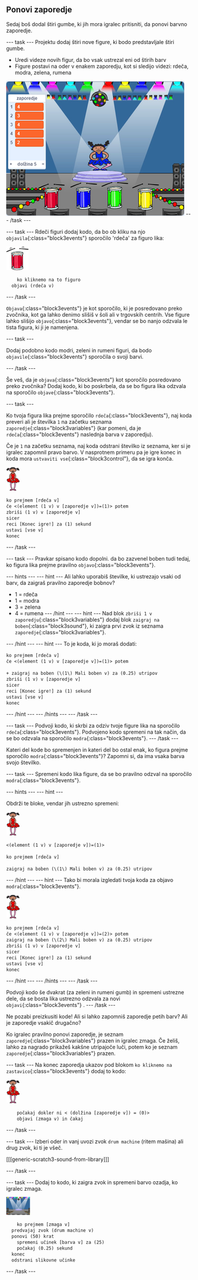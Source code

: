 ## Ponovi zaporedje

Sedaj boš dodal štiri gumbe, ki jih mora igralec pritisniti, da ponovi barvno zaporedje.

\--- task \--- Projektu dodaj štiri nove figure, ki bodo predstavljale štiri gumbe.

+ Uredi videze novih figur, da bo vsak ustrezal eni od štirih barv
+ Figure postavi na oder v enakem zaporedju, kot si sledijo videzi: rdeča, modra, zelena, rumena

![posnetek zaslona](images/colour-drums.png) \--- /task \---

\--- task \--- Rdeči figuri dodaj kodo, da bo ob kliku na njo `objavila`{:class="block3events"} sporočilo 'rdeča' za figuro lika:

![rdeči boben](images/red_drum.png)

```blocks3
    ko kliknemo na to figuro
  objavi (rdeča v)
```

\--- /task \---

`Objava`{:class="block3events"} je kot sporočilo, ki je posredovano preko zvočnika, kot ga lahko denimo slišiš v šoli ali v trgovskih centrih. Vse figure lahko slišijo `objavo`{:class="block3events"}, vendar se bo nanjo odzvala le tista figura, ki ji je namenjena.

\--- task \---

Dodaj podobno kodo modri, zeleni in rumeni figuri, da bodo `objavile`{:class="block3events"} sporočila o svoji barvi.

\--- /task \---

Še veš, da je `objava`{:class="block3events"} kot sporočilo posredovano preko zvočnika? Dodaj kodo, ki bo poskrbela, da se bo figura lika odzvala na sporočilo `objave`{:class="block3events"}.

\--- task \---

Ko tvoja figura lika prejme sporočilo `rdeča`{:class="block3events"}, naj koda preveri ali je številka `1` na začetku seznama `zaporedje`{:class="block3variables"} (kar pomeni, da je `rdeča`{:class="block3events"} naslednja barva v zaporedju).

Če je `1` na začetku seznama, naj koda odstrani številko iz seznama, ker si je igralec zapomnil pravo barvo. V nasprotnem primeru pa je igre konec in koda mora `ustvaviti vse`{:class="block3control"}, da se igra konča.

![balerina](images/ballerina.png)

```blocks3
ko prejmem [rdeča v]
če <(element (1 v) v [zaporedje v])=(1)> potem
zbriši (1 v) v [zaporedje v]
sicer
reci [Konec igre!] za (1) sekund
ustavi [vse v]
konec
```

\--- /task \---

\--- task \--- Pravkar spisano kodo dopolni. da bo zazvenel boben tudi tedaj, ko figura lika prejme pravilno `objavo`{:class="block3events"}.

\--- hints \--- \--- hint \--- Ali lahko uporabiš številke, ki ustrezajo vsaki od barv, da zaigraš pravilno zaporedje bobnov?

+ 1 = rdeča
+ 1 = modra
+ 3 = zelena
+ 4 = rumena \--- /hint \--- \--- hint \--- Nad blok `zbriši 1 v zaporedju`{:class="block3variables"} dodaj blok `zaigraj na boben`{:class="block3sound"}, ki zaigra prvi zvok iz seznama `zaporedje`{:class="block3variables"}.

\--- /hint \--- \--- hint \--- To je koda, ki jo moraš dodati:

```blocks3
ko prejmem [rdeča v]
če <(element (1 v) v [zaporedje v])=(1)> potem

+ zaigraj na boben (\(1\) Mali boben v) za (0.25) utripov
zbriši (1 v) v [zaporedje v]
sicer
reci [Konec igre!] za (1) sekund
ustavi [vse v]
konec

```

\--- /hint \--- \--- /hints \--- \--- /task \---

\--- task \--- Podvoji kodo, ki skrbi za odziv tvoje figure lika na sporočilo `rdeča`{:class="block3events"}. Podvojeno kodo spremeni na tak način, da se bo odzvala na sporočilo `modra`{:class="block3events"}. \--- /task \---

Kateri del kode bo spremenjen in kateri del bo ostal enak, ko figura prejme sporočilo `modra`{:class="block3events"}? Zapomni si, da ima vsaka barva svojo številko.

\--- task \--- Spremeni kodo lika figure, da se bo pravilno odzval na sporočilo `modra`{:class="block3events"}.

\--- hints \--- \--- hint \---

Obdrži te bloke, vendar jih ustrezno spremeni:

![balerina](images/ballerina.png)

```blocks3
<(element (1 v) v [zaporedje v])=(1)>

ko prejmem [rdeča v]

zaigraj na boben (\(1\) Mali boben v) za (0.25) utripov
```

\--- /hint \--- \--- hint \--- Tako bi morala izgledati tvoja koda za objavo `modra`{:class="block3events"}.

![balerina](images/ballerina.png)

```blocks3
ko prejmem [rdeča v]
če <(element (1 v) v [zaporedje v])=(2)> potem
zaigraj na boben (\(2\) Mali boben v) za (0.25) utripov
zbriši (1 v) v [zaporedje v]
sicer
reci [Konec igre!] za (1) sekund
ustavi [vse v]
konec
```

\--- /hint \--- \--- /hints \--- \--- /task \---

Podvoji kodo še dvakrat (za zeleni in rumeni gumb) in spremeni ustrezne dele, da se bosta lika ustrezno odzvala za novi `objavi`{:class="block3events"} . \--- /task \---

Ne pozabi preizkusiti kode! Ali si lahko zapomniš zaporedje petih barv? Ali je zaporedje vsakič drugačno?

Ko igralec pravilno ponovi zaporedje, je seznam `zaporedje`{:class="block3variables"} prazen in igralec zmaga. Če želiš, lahko za nagrado prikažeš kakšne utripajoče luči, potem ko je seznam `zaporedje`{:class="block3variables"} prazen.

\--- task \--- Na konec zaporedja ukazov pod blokom `ko kliknemo na zastavico`{:class="block3events"} dodaj to kodo:

![balerina](images/ballerina.png)

```blocks3
    počakaj dokler ni < (dolžina [zaporedje v]) = (0)>
    objavi (zmaga v) in čakaj
```

\--- /task \---

\--- task \--- Izberi oder in vanj uvozi zvok `drum machine` (ritem mašina) ali drug zvok, ki ti je všeč.

[[[generic-scratch3-sound-from-library]]]

\--- /task \---

\--- task \--- Dodaj to kodo, ki zaigra zvok in spremeni barvo ozadja, ko igralec zmaga.

![balerina](images/stage.png)

```blocks3
    ko prejmem [zmaga v]
  predvajaj zvok (drum machine v)
  ponovi (50) krat
    spremeni učinek [barva v] za (25)
    počakaj (0.25) sekund
  konec
  odstrani slikovne učinke
```

\--- /task \---